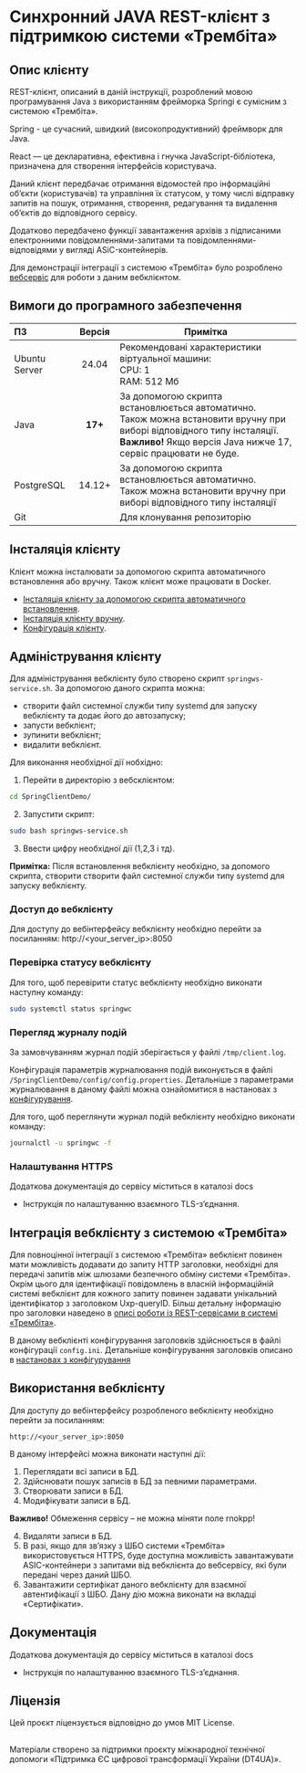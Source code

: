 # Синхронний JAVA REST-клієнт з підтримкою системи «Трембіта»

## Опис клієнту

REST-клієнт, описаний в даній інструкції, розроблений мовою програмування Java з використанням фрейморка Springі є сумісним з системою «Трембіта».

Spring - це сучасний, швидкий (високопродуктивний) фреймворк для Java.

React — це декларативна, ефективна і гнучка JavaScript-бібліотека, призначена для створення інтерфейсів користувача.

Даний клієнт передбачає отримання відомостей про інформаційні об’єкти (користувачів) та управління їх статусом, у тому числі відправку запитів на пошук, отримання, створення, редагування та видалення об’єктів до відповідного сервісу.

Додатково передбачено функції завантаження архівів з підписаними електронними повідомленнями-запитами та повідомленнями-відповідями у вигляді ASiC-контейнерів.

Для демонстрації інтеграції з системою «Трембіта» було розроблено [вебсервіс](https://github.com/MadCat-88/Trembita_J_R_SyncSrv) для роботи з даним вебклієнтом.

## Вимоги до програмного забезпечення
| ПЗ            |   Версія   | Примітка                                                                                                                                                                                               |
|:--------------|:----------:|--------------------------------------------------------------------------------------------------------------------------------------------------------------------------------------------------------|
| Ubuntu Server |   24.04    | Рекомендовані характеристики віртуальної машини:<br/> CPU: 1 <br/> RAM: 512 Мб                                                                                                                         |
| Java        | **17+**  | За допомогою скрипта встановлюється автоматично.<br/> Також можна встановити вручну при виборі відповідного типу інсталяції.<br/>**Важливо!** Якщо версія Java нижче 17, сервіс працювати не буде. |
| PostgreSQL       |   14.12+    | За допомогою скрипта встановлюється автоматично.<br/> Також можна встановити вручну при виборі відповідного типу інсталяції                                                                            |
| Git           |            | Для клонування репозиторію                                                                                                                                                                             |

## Інсталяція клієнту

Клієнт можна інсталювати за допомогою скрипта автоматичного встановлення або вручну. Також клієнт може працювати в Docker.

- [Інсталяція клієнту за допомогою скрипта автоматичного встановлення](./docs/script_installation.md).
- [Інсталяція клієнту вручну](./docs/manual_installation.md).
- [Конфігурація клієнту](./docs/configuration.md).

## Адміністрування клієнту

Для адміністрування вебклієнту було створено скрипт `springws-service.sh`.
За допомогою даного скрипта можна:
- створити файл системної служби типу systemd для запуску вебклієнту та додає його до автозапуску;
- запусти вебклієнт;
- зупинити вебклієнт;
- видалити вебклієнт.

Для виконання необхідної дії нобхідно:

1. Перейти в директорію з вебсклієнтом:

```bash
cd SpringClientDemo/
```

2. Запустити скрипт:

```bash
sudo bash springws-service.sh
```
3. Ввести цифру необхідної дії (1,2,3 і тд).

**Примітка:** Після встановлення вебклієнту необхідно, за допомого скрипта, створити створити файл системної служби типу systemd для запуску вебклієнту.

### Доступ до вебклієнту

Для доступу до вебінтерфейсу вебклієнту необхідно перейти за посиланням: http://<your_server_ip>:8050

### Перевірка статусу вебклієнту

Для того, щоб перевірити статус вебклієнту необхідно виконати наступну команду:

```bash
sudo systemctl status springwc
```

### Перегляд журналу подій

За замовчуванням журнал подій зберігається у файлі `/tmp/client.log`.

Конфігурація параметрів журналювання подій виконується в файлі `/SpringClientDemo/config/config.properties`. Детальніше з параметрами журналювання в даному файлі можна ознайомитися в настановах з [конфігурування](./docs/configuration.md).

Для того, щоб переглянути журнал подій вебклієнту необхідно виконати команду:

```bash
journalctl -u springwc -f
```

### Налаштування HTTPS
Додаткова документація до сервісу міститься в каталозі docs
- Інструкція по налаштуванню взаємного TLS-зʼєднання.



## Інтеграція вебклієнту з системою «Трембіта»

Для повноцінної інтеграції з системою «Трембіта» вебклієнт повинен мати можливість додавати до запиту HTTP заголовки, необхідні для передачі запитів між шлюзами безпечного обміну системи «Трембіта». Окрім цього для ідентифікації повідомлень в власній інформаційній системі вебклієнт для кожного запиту повинен задавати унікальний ідентифікатор з заголовком Uxp-queryID. Більш детальну інформацію про заголовки наведено в [описі роботи із REST-сервісами в системі «Трембіта»](https://github.com/MadCat-88/Services-development-for-Trembita-system/blob/main/REST%20services%20development%20for%20Trembita%20system.md#%D0%B7%D0%B0%D0%B3%D0%BE%D0%BB%D0%BE%D0%B2%D0%BA%D0%B8-%D0%B7%D0%B0%D0%BF%D0%B8%D1%82%D1%96%D0%B2-%D0%B4%D0%BB%D1%8F-rest-%D1%81%D0%B5%D1%80%D0%B2%D1%96%D1%81%D1%96%D0%B2-%D0%BD%D0%B5%D0%BE%D0%B1%D1%85%D1%96%D0%B4%D0%BD%D1%96-%D0%B7%D0%B0%D0%B4%D0%BB%D1%8F-%D0%B7%D0%B0%D0%B1%D0%B5%D0%B7%D0%BF%D0%B5%D1%87%D0%B5%D0%BD%D0%BD%D1%8F-%D1%81%D1%83%D0%BC%D1%96%D1%81%D0%BD%D0%BE%D1%81%D1%82%D1%96-%D0%B7-%D1%81%D0%B8%D1%81%D1%82%D0%B5%D0%BC%D0%BE%D1%8E-%D1%82%D1%80%D0%B5%D0%BC%D0%B1%D1%96%D1%82%D0%B0).

В даному вебклієнті конфігурування заголовків здійснюється в файлі конфігурації `config.ini`. Детальніше конфігурування заголовків описано в [настановах з конфігурування](./docs/configuration.md)

## Використання вебклієнту

Для доступу до вебінтерфейсу розробленого вебклієнту необхідно перейти за посиланням:

```
http://<your_server_ip>:8050
```

В даному інтерфейсі можна виконати наступні дії:
1.	Переглядати всі записи в БД.
2.	Здійснювати пошук записів в БД за певними параметрами.
3.	Створювати записи в БД.
4.	Модифікувати записи в БД.

**Важливо!** Обмеження сервісу – не можна міняти поле rnokpp!

4.	Видаляти записи в БД.
5.	В разі, якщо для зв’язку з ШБО системи «Трембіта» використовується HTTPS, буде доступна можливість завантажувати ASIC-контейнери з запитами від вебклієнта до вебсервісу, які були передані через даний ШБО.
6.	Завантажити сертифікат даного вебклієнту для взаємної автентифікації з ШБО. Дану дію можна виконати на вкладці «Сертифікати».

## Документація

Додаткова документація до сервісу міститься в каталозі docs
- Інструкція по налаштуванню взаємного TLS-зʼєднання.

## Ліцензія
Цей проєкт ліцензується відповідно до умов MIT License.

##
Матеріали створено за підтримки проєкту міжнародної технічної допомоги «Підтримка ЄС цифрової трансформації України (DT4UA)».
